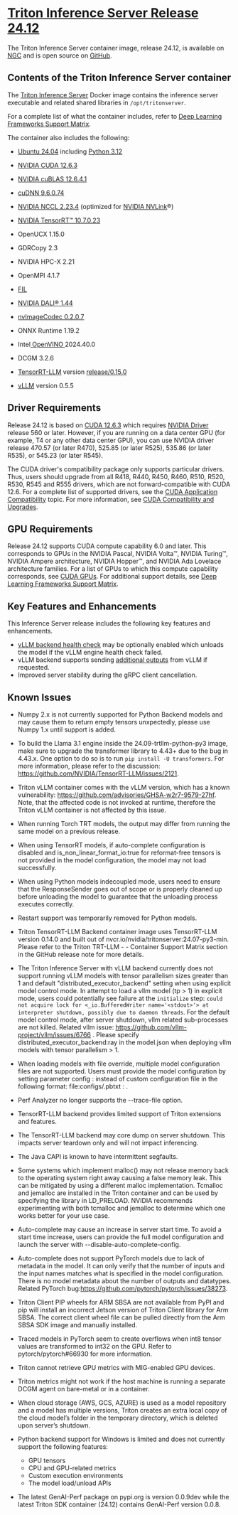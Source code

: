 <!--
# Copyright (c) 2024-2025, NVIDIA CORPORATION. All rights reserved.
#
# Redistribution and use in source and binary forms, with or without
# modification, are permitted provided that the following conditions
# are met:
#  * Redistributions of source code must retain the above copyright
#    notice, this list of conditions and the following disclaimer.
#  * Redistributions in binary form must reproduce the above copyright
#    notice, this list of conditions and the following disclaimer in the
#    documentation and/or other materials provided with the distribution.
#  * Neither the name of NVIDIA CORPORATION nor the names of its
#    contributors may be used to endorse or promote products derived
#    from this software without specific prior written permission.
#
# THIS SOFTWARE IS PROVIDED BY THE COPYRIGHT HOLDERS ``AS IS'' AND ANY
# EXPRESS OR IMPLIED WARRANTIES, INCLUDING, BUT NOT LIMITED TO, THE
# IMPLIED WARRANTIES OF MERCHANTABILITY AND FITNESS FOR A PARTICULAR
# PURPOSE ARE DISCLAIMED.  IN NO EVENT SHALL THE COPYRIGHT OWNER OR
# CONTRIBUTORS BE LIABLE FOR ANY DIRECT, INDIRECT, INCIDENTAL, SPECIAL,
# EXEMPLARY, OR CONSEQUENTIAL DAMAGES (INCLUDING, BUT NOT LIMITED TO,
# PROCUREMENT OF SUBSTITUTE GOODS OR SERVICES; LOSS OF USE, DATA, OR
# PROFITS; OR BUSINESS INTERRUPTION) HOWEVER CAUSED AND ON ANY THEORY
# OF LIABILITY, WHETHER IN CONTRACT, STRICT LIABILITY, OR TORT
# (INCLUDING NEGLIGENCE OR OTHERWISE) ARISING IN ANY WAY OUT OF THE USE
# OF THIS SOFTWARE, EVEN IF ADVISED OF THE POSSIBILITY OF SUCH DAMAGE.
-->
# [Triton Inference Server Release 24.12](https://docs.nvidia.com/deeplearning/triton-inference-server/release-notes/rel-24-12.html#rel-24-12)

The Triton Inference Server container image, release 24.12, is available on [NGC](https://ngc.nvidia.com/catalog/containers/nvidia:tritonserver) and is open source on [GitHub](https://github.com/triton-inference-server/server).


## **Contents of the Triton Inference Server container**

The [Triton Inference Server](https://github.com/triton-inference-server/server) Docker image contains the inference server executable and related shared libraries in `/opt/tritonserver`.

For a complete list of what the container includes, refer to [Deep Learning Frameworks Support Matrix](https://docs.nvidia.com/deeplearning/frameworks/support-matrix/index.html).

The container also includes the following:

- [Ubuntu 24.04](http://releases.ubuntu.com/24.04/) including [Python 3.12](https://www.python.org/downloads/release/python-3120/)

- [NVIDIA CUDA 12.6.3](https://docs.nvidia.com/cuda/cuda-toolkit-release-notes/index.html)

- [NVIDIA cuBLAS 12.6.4.1](https://docs.nvidia.com/cuda/cublas/index.html)

- [cuDNN 9.6.0.74](https://docs.nvidia.com/deeplearning/cudnn/release-notes/)

- [NVIDIA NCCL 2.23.4](https://docs.nvidia.com/deeplearning/nccl/release-notes/) (optimized for [NVIDIA NVLink](http://www.nvidia.com/object/nvlink.html)®)

- [NVIDIA TensorRT™ 10.7.0.23](https://docs.nvidia.com/deeplearning/tensorrt/release-notes/index.html)

- OpenUCX 1.15.0

- GDRCopy 2.3

- NVIDIA HPC-X 2.21

- OpenMPI 4.1.7

- [FIL](https://github.com/triton-inference-server/fil_backend)

- [NVIDIA DALI® 1.44](https://docs.nvidia.com/deeplearning/dali/release-notes/index.html)

- [nvImageCodec 0.2.0.7](https://docs.nvidia.com/cuda/nvimagecodec/release_notes_v0.2.0.html)

- ONNX Runtime 1.19.2

- Intel[ OpenVINO ](https://github.com/openvinotoolkit/openvino/tree/2022.1.0)2024.40.0

- DCGM 3.2.6

- [TensorRT-LLM](https://github.com/NVIDIA/TensorRT-LLM/) version [release/0.15.0](https://github.com/NVIDIA/TensorRT-LLM/tree/v0.15.0)

- [vLLM](https://github.com/vllm-project/vllm) version 0.5.5


## **Driver Requirements**

Release 24.12 is based on [CUDA 12.6.3](https://docs.nvidia.com/cuda/cuda-toolkit-release-notes/index.html) which requires [NVIDIA Driver](http://www.nvidia.com/Download/index.aspx?lang=en-us) release 560 or later. However, if you are running on a data center GPU (for example, T4 or any other data center GPU), you can use NVIDIA driver release 470.57 (or later R470), 525.85 (or later R525), 535.86 (or later R535), or 545.23 (or later R545).

The CUDA driver's compatibility package only supports particular drivers. Thus, users should upgrade from all R418, R440, R450, R460, R510, R520, R530, R545 and R555 drivers, which are not forward-compatible with CUDA 12.6. For a complete list of supported drivers, see the [CUDA Application Compatibility](https://docs.nvidia.com/deploy/cuda-compatibility/index.html#use-the-right-compat-package) topic. For more information, see [CUDA Compatibility and Upgrades](https://docs.nvidia.com/cuda/cuda-c-best-practices-guide/index.html#cuda-compatibility-and-upgrades).


## **GPU Requirements**

Release 24.12 supports CUDA compute capability 6.0 and later. This corresponds to GPUs in the NVIDIA Pascal, NVIDIA Volta™, NVIDIA Turing™, NVIDIA Ampere architecture, NVIDIA Hopper™, and NVIDIA Ada Lovelace architecture families. For a list of GPUs to which this compute capability corresponds, see [CUDA GPUs](https://developer.nvidia.com/cuda-gpus). For additional support details, see [Deep Learning Frameworks Support Matrix](https://docs.nvidia.com/deeplearning/frameworks/support-matrix/index.html).


## **Key Features and Enhancements**

This Inference Server release includes the following key features and enhancements.

- [vLLM backend health check](https://github.com/triton-inference-server/vllm_backend/blob/r24.12/docs/health_check.md) may be optionally enabled which unloads the model if the vLLM engine health check failed.
- vLLM backend supports sending [additional outputs](https://github.com/triton-inference-server/vllm_backend/blob/r24.12/docs/additional_outputs.md) from vLLM if requested.
- Improved server stability during the gRPC client cancellation.


## **Known Issues**
- Numpy 2.x is not currently supported for Python Backend models and may cause them to return empty tensors unxpectedly, please use Numpy 1.x until support is added.
- To build the Llama 3.1 engine inside the 24.09-trtllm-python-py3 image, make sure to upgrade the transformer library to 4.43+ due to the bug in 4.43.x. One option to do so is to run `pip install -U transformers`. For more information, please refer to the discussion: https://github.com/NVIDIA/TensorRT-LLM/issues/2121.
- Triton vLLM container comes with the vLLM version, which has a known vulnerability: https://github.com/advisories/GHSA-w2r7-9579-27hf. Note, that the affected code is not invoked at runtime, therefore the Triton vLLM container is not affected by this issue.
- When running Torch TRT models, the output may differ from running the same model on a previous release.
- When using TensorRT models, if auto-complete configuration is disabled and is_non_linear_format_io:true for reformat-free tensors is not provided in the model configuration, the model may not load successfully.
- When using Python models indecoupled mode, users need to ensure that the ResponseSender goes out of scope or is properly cleaned up before unloading the model to guarantee that the unloading process executes correctly.
- Restart support was temporarily removed for Python models.
- Triton TensorRT-LLM Backend container image uses TensorRT-LLM version 0.14.0 and built out of nvcr.io/nvidia/tritonserver:24.07-py3-min. Please refer to the Triton TRT-LLM - - Container Support Matrix section in the GitHub release note for more details.
- The Triton Inference Server with vLLM backend currently does not support running vLLM models with tensor parallelism sizes greater than 1 and default "distributed_executor_backend" setting when using explicit model control mode. In attempt to load a vllm model (tp > 1) in explicit mode, users could potentially see failure at the `initialize` step: `could not acquire lock for <_io.BufferedWriter name='<stdout>'> at interpreter shutdown, possibly due to daemon threads`. For the default model control mode, after server shutdown, vllm related sub-processes are not killed. Related vllm issue: https://github.com/vllm-project/vllm/issues/6766 . Please specify distributed_executor_backend:ray in the model.json when deploying vllm models with tensor parallelism > 1.

- When loading models with file override, multiple model configuration files are not supported. Users must provide the model configuration by setting parameter config : <JSON> instead of custom configuration file in the following format: file:configs/<model-config-name>.pbtxt : <base64-encoded-file-content>.
- Perf Analyzer no longer supports the --trace-file option.
- TensorRT-LLM backend provides limited support of Triton extensions and features.
- The TensorRT-LLM backend may core dump on server shutdown. This impacts server teardown only and will not impact inferencing.
- The Java CAPI is known to have intermittent segfaults.
- Some systems which implement malloc() may not release memory back to the operating system right away causing a false memory leak. This can be mitigated by using a different malloc implementation. Tcmalloc and jemalloc are installed in the Triton container and can be used by specifying the library in LD_PRELOAD. NVIDIA recommends experimenting with both tcmalloc and jemalloc to determine which one works better for your use case.
- Auto-complete may cause an increase in server start time. To avoid a start time increase, users can provide the full model configuration and launch the server with --disable-auto-complete-config.
- Auto-complete does not support PyTorch models due to lack of metadata in the model. It can only verify that the number of inputs and the input names matches what is specified in the model configuration. There is no model metadata about the number of outputs and datatypes. Related PyTorch bug:https://github.com/pytorch/pytorch/issues/38273.
- Triton Client PIP wheels for ARM SBSA are not available from PyPI and pip will install an incorrect Jetson version of Triton Client library for Arm SBSA. The correct client wheel file can be pulled directly from the Arm SBSA SDK image and manually installed.
- Traced models in PyTorch seem to create overflows when int8 tensor values are transformed to int32 on the GPU. Refer to pytorch/pytorch#66930 for more information.
- Triton cannot retrieve GPU metrics with MIG-enabled GPU devices.
- Triton metrics might not work if the host machine is running a separate DCGM agent on bare-metal or in a container.
- When cloud storage (AWS, GCS, AZURE) is used as a model repository and a model has multiple versions, Triton creates an extra local copy of the cloud model’s folder in the temporary directory, which is deleted upon server’s shutdown.
- Python backend support for Windows is limited and does not currently support the following features:
  - GPU tensors
  - CPU and GPU-related metrics
  - Custom execution environments
  - The model load/unload APIs
- The latest GenAI-Perf package on pypi.org is version 0.0.9dev while the latest Triton SDK container (24.12) contains GenAI-Perf version 0.0.8.
